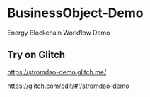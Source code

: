 # BusinessObject-Demo
Energy Blockchain Workflow Demo

## Try on Glitch
https://stromdao-demo.glitch.me/

https://glitch.com/edit/#!/stromdao-demo
